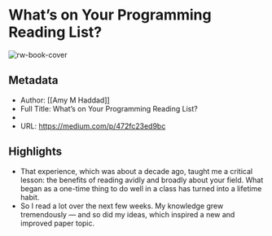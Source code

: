 # What’s on Your Programming Reading List?

![rw-book-cover](https://readwise-assets.s3.amazonaws.com/static/images/article0.00998d930354.png)

## Metadata
- Author: [[Amy M Haddad]]
- Full Title: What’s on Your Programming Reading List?
- 
- URL: https://medium.com/p/472fc23ed9bc

## Highlights
- That experience, which was about a decade ago, taught me a critical lesson: the benefits of reading avidly and broadly about your field. What began as a one-time thing to do well in a class has turned into a lifetime habit.
- So I read a lot over the next few weeks. My knowledge grew tremendously — and so did my ideas, which inspired a new and improved paper topic.
